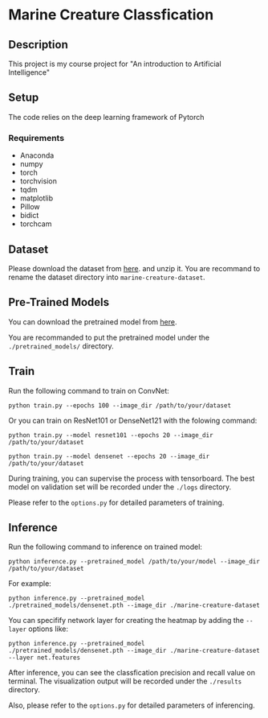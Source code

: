 # Marine Creature Classfication

## Description

This project is my course project for "An introduction to Artificial Intelligence"

## Setup

The code relies on the deep learning framework of Pytorch

### Requirements

- Anaconda
- numpy
- torch
- torchvision
- tqdm 
- matplotlib
- Pillow
- bidict
- torchcam

## Dataset

Please download the dataset from [here](https://cloud.tsinghua.edu.cn/f/15dfcd0d51b6411ba3f4/?dl=1). and unzip it. You are recommand to rename the dataset directory into `marine-creature-dataset`.

## Pre-Trained Models

You can download the pretrained model from [here](https://cloud.tsinghua.edu.cn/d/10ea7a50c6654ef3b2bc/).

You are recommanded to put the pretrained model under the  `./pretrained_models/` directory.

## Train

Run the following command to train on ConvNet:

```
python train.py --epochs 100 --image_dir /path/to/your/dataset
```

Or you can train on ResNet101 or DenseNet121 with the folowing command:

```
python train.py --model resnet101 --epochs 20 --image_dir /path/to/your/dataset
```
```
python train.py --model densenet --epochs 20 --image_dir /path/to/your/dataset
```
During training, you can supervise the process with tensorboard. The best model on validation set will be recorded under the `./logs` directory.

Please refer to the `options.py` for detailed parameters of training.

## Inference

Run the following command to inference on trained model:

```
python inference.py --pretrained_model /path/to/your/model --image_dir /path/to/your/dataset
```

For example:

```
python inference.py --pretrained_model ./pretrained_models/densenet.pth --image_dir ./marine-creature-dataset
```

You can specifify network layer for creating the heatmap by adding the `--layer` options like:

```
python inference.py --pretrained_model ./pretrained_models/densenet.pth --image_dir ./marine-creature-dataset --layer net.features
```

After inference, you can see the classfication precision and recall value on terminal. The visualization output will be recorded under the `./results` directory.

Also, please refer to the `options.py` for detailed parameters of inferencing.
